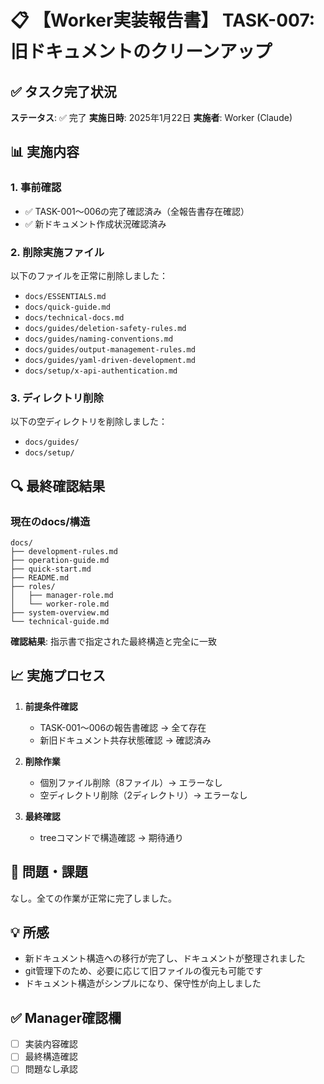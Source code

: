 # 📋 【Worker実装報告書】 TASK-007: 旧ドキュメントのクリーンアップ

## ✅ タスク完了状況
**ステータス**: ✅ 完了
**実施日時**: 2025年1月22日
**実施者**: Worker (Claude)

## 📊 実施内容

### 1. 事前確認
- ✅ TASK-001〜006の完了確認済み（全報告書存在確認）
- ✅ 新ドキュメント作成状況確認済み

### 2. 削除実施ファイル
以下のファイルを正常に削除しました：
- `docs/ESSENTIALS.md`
- `docs/quick-guide.md`
- `docs/technical-docs.md`
- `docs/guides/deletion-safety-rules.md`
- `docs/guides/naming-conventions.md`
- `docs/guides/output-management-rules.md`
- `docs/guides/yaml-driven-development.md`
- `docs/setup/x-api-authentication.md`

### 3. ディレクトリ削除
以下の空ディレクトリを削除しました：
- `docs/guides/`
- `docs/setup/`

## 🔍 最終確認結果

### 現在のdocs/構造
```
docs/
├── development-rules.md
├── operation-guide.md
├── quick-start.md
├── README.md
├── roles/
│   ├── manager-role.md
│   └── worker-role.md
├── system-overview.md
└── technical-guide.md
```

**確認結果**: 指示書で指定された最終構造と完全に一致

## 📈 実施プロセス

1. **前提条件確認**
   - TASK-001〜006の報告書確認 → 全て存在
   - 新旧ドキュメント共存状態確認 → 確認済み

2. **削除作業**
   - 個別ファイル削除（8ファイル）→ エラーなし
   - 空ディレクトリ削除（2ディレクトリ）→ エラーなし

3. **最終確認**
   - treeコマンドで構造確認 → 期待通り

## 🚨 問題・課題
なし。全ての作業が正常に完了しました。

## 💡 所感
- 新ドキュメント構造への移行が完了し、ドキュメントが整理されました
- git管理下のため、必要に応じて旧ファイルの復元も可能です
- ドキュメント構造がシンプルになり、保守性が向上しました

## ✅ Manager確認欄
- [ ] 実装内容確認
- [ ] 最終構造確認
- [ ] 問題なし承認